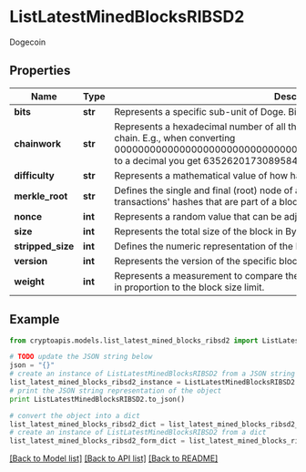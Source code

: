 # ListLatestMinedBlocksRIBSD2

Dogecoin

## Properties
Name | Type | Description | Notes
------------ | ------------- | ------------- | -------------
**bits** | **str** | Represents a specific sub-unit of Doge. Bits have two-decimal precision. | 
**chainwork** | **str** | Represents a hexadecimal number of all the hashes necessary to produce the current chain. E.g., when converting 0000000000000000000000000000000000000000000086859f7a841475b236fd to a decimal you get 635262017308958427068157 hashes, or 635262 exahash | 
**difficulty** | **str** | Represents a mathematical value of how hard it is to find a valid hash for this block. | 
**merkle_root** | **str** | Defines the single and final (root) node of a Merkle tree. It is the combined hash of all transactions&#39; hashes that are part of a blockchain block. | 
**nonce** | **int** | Represents a random value that can be adjusted to satisfy the proof of work | 
**size** | **int** | Represents the total size of the block in Bytes. | 
**stripped_size** | **int** | Defines the numeric representation of the block size excluding the witness data. | 
**version** | **int** | Represents the version of the specific block on the blockchain. | 
**weight** | **int** | Represents a measurement to compare the size of different transactions to each other in proportion to the block size limit. | 

## Example

```python
from cryptoapis.models.list_latest_mined_blocks_ribsd2 import ListLatestMinedBlocksRIBSD2

# TODO update the JSON string below
json = "{}"
# create an instance of ListLatestMinedBlocksRIBSD2 from a JSON string
list_latest_mined_blocks_ribsd2_instance = ListLatestMinedBlocksRIBSD2.from_json(json)
# print the JSON string representation of the object
print ListLatestMinedBlocksRIBSD2.to_json()

# convert the object into a dict
list_latest_mined_blocks_ribsd2_dict = list_latest_mined_blocks_ribsd2_instance.to_dict()
# create an instance of ListLatestMinedBlocksRIBSD2 from a dict
list_latest_mined_blocks_ribsd2_form_dict = list_latest_mined_blocks_ribsd2.from_dict(list_latest_mined_blocks_ribsd2_dict)
```
[[Back to Model list]](../README.md#documentation-for-models) [[Back to API list]](../README.md#documentation-for-api-endpoints) [[Back to README]](../README.md)


